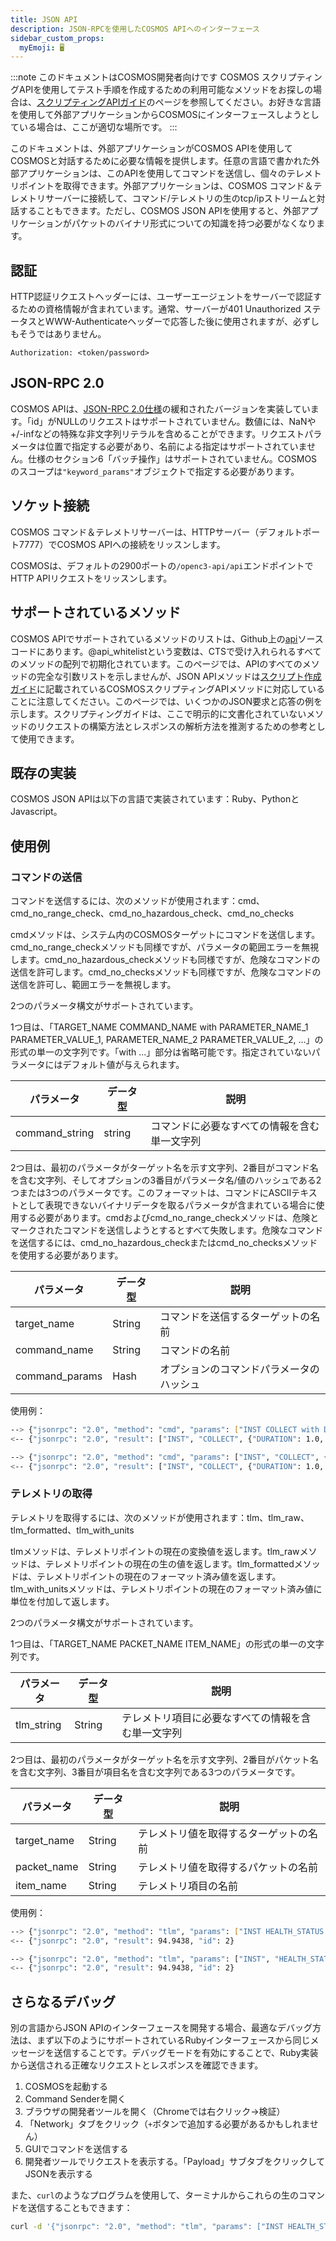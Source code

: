 ```yaml
---
title: JSON API
description: JSON-RPCを使用したCOSMOS APIへのインターフェース
sidebar_custom_props:
  myEmoji: 🖥️
---
```


:::note このドキュメントはCOSMOS開発者向けです
COSMOS スクリプティングAPIを使用してテスト手順を作成するための利用可能なメソッドをお探しの場合は、[スクリプティングAPIガイド](../guides/scripting-api.md)のページを参照してください。お好きな言語を使用して外部アプリケーションからCOSMOSにインターフェースしようとしている場合は、ここが適切な場所です。
:::

このドキュメントは、外部アプリケーションがCOSMOS APIを使用してCOSMOSと対話するために必要な情報を提供します。任意の言語で書かれた外部アプリケーションは、このAPIを使用してコマンドを送信し、個々のテレメトリポイントを取得できます。外部アプリケーションは、COSMOS コマンド＆テレメトリサーバーに接続して、コマンド/テレメトリの生のtcp/ipストリームと対話することもできます。ただし、COSMOS JSON APIを使用すると、外部アプリケーションがパケットのバイナリ形式についての知識を持つ必要がなくなります。

## 認証

HTTP認証リクエストヘッダーには、ユーザーエージェントをサーバーで認証するための資格情報が含まれています。通常、サーバーが401 Unauthorized ステータスとWWW-Authenticateヘッダーで応答した後に使用されますが、必ずしもそうではありません。

```
Authorization: <token/password>
```

## JSON-RPC 2.0

COSMOS APIは、[JSON-RPC 2.0仕様](http://www.jsonrpc.org/specification)の緩和されたバージョンを実装しています。「id」がNULLのリクエストはサポートされていません。数値には、NaNや+/-infなどの特殊な非文字列リテラルを含めることができます。リクエストパラメータは位置で指定する必要があり、名前による指定はサポートされていません。仕様のセクション6「バッチ操作」はサポートされていません。COSMOSのスコープは`"keyword_params"`オブジェクトで指定する必要があります。

## ソケット接続

COSMOS コマンド＆テレメトリサーバーは、HTTPサーバー（デフォルトポート7777）でCOSMOS APIへの接続をリッスンします。

COSMOSは、デフォルトの2900ポートの`/openc3-api/api`エンドポイントでHTTP APIリクエストをリッスンします。

## サポートされているメソッド

COSMOS APIでサポートされているメソッドのリストは、Github上の[api](https://github.com/openc3/cosmos/tree/main/openc3/lib/openc3/api)ソースコードにあります。@api_whitelistという変数は、CTSで受け入れられるすべてのメソッドの配列で初期化されています。このページでは、APIのすべてのメソッドの完全な引数リストを示しませんが、JSON APIメソッドは[スクリプト作成ガイド](../guides/script-writing.md)に記載されているCOSMOSスクリプティングAPIメソッドに対応していることに注意してください。このページでは、いくつかのJSON要求と応答の例を示します。スクリプティングガイドは、ここで明示的に文書化されていないメソッドのリクエストの構築方法とレスポンスの解析方法を推測するための参考として使用できます。

## 既存の実装

COSMOS JSON APIは以下の言語で実装されています：Ruby、PythonとJavascript。

## 使用例

### コマンドの送信

コマンドを送信するには、次のメソッドが使用されます：cmd、cmd_no_range_check、cmd_no_hazardous_check、cmd_no_checks

cmdメソッドは、システム内のCOSMOSターゲットにコマンドを送信します。cmd_no_range_checkメソッドも同様ですが、パラメータの範囲エラーを無視します。cmd_no_hazardous_checkメソッドも同様ですが、危険なコマンドの送信を許可します。cmd_no_checksメソッドも同様ですが、危険なコマンドの送信を許可し、範囲エラーを無視します。

2つのパラメータ構文がサポートされています。

1つ目は、「TARGET_NAME COMMAND_NAME with PARAMETER_NAME_1 PARAMETER_VALUE_1, PARAMETER_NAME_2 PARAMETER_VALUE_2, ...」の形式の単一の文字列です。「with ...」部分は省略可能です。指定されていないパラメータにはデフォルト値が与えられます。

| パラメータ     | データ型  | 説明                                       |
| -------------- | --------- | ------------------------------------------ |
| command_string | string    | コマンドに必要なすべての情報を含む単一文字列 |

2つ目は、最初のパラメータがターゲット名を示す文字列、2番目がコマンド名を含む文字列、そしてオプションの3番目がパラメータ名/値のハッシュである2つまたは3つのパラメータです。このフォーマットは、コマンドにASCIIテキストとして表現できないバイナリデータを取るパラメータが含まれている場合に使用する必要があります。cmdおよびcmd_no_range_checkメソッドは、危険とマークされたコマンドを送信しようとするとすべて失敗します。危険なコマンドを送信するには、cmd_no_hazardous_checkまたはcmd_no_checksメソッドを使用する必要があります。

| パラメータ      | データ型  | 説明                                |
| -------------- | --------- | ----------------------------------- |
| target_name    | String    | コマンドを送信するターゲットの名前    |
| command_name   | String    | コマンドの名前                      |
| command_params | Hash      | オプションのコマンドパラメータのハッシュ |

使用例：

```bash
--> {"jsonrpc": "2.0", "method": "cmd", "params": ["INST COLLECT with DURATION 1.0, TEMP 0.0, TYPE 'NORMAL'"], "id": 1, "keyword_params":{"scope":"DEFAULT"}}
<-- {"jsonrpc": "2.0", "result": ["INST", "COLLECT", {"DURATION": 1.0, "TEMP": 0.0, "TYPE": "NORMAL"}], "id": 1}

--> {"jsonrpc": "2.0", "method": "cmd", "params": ["INST", "COLLECT", {"DURATION": 1.0, "TEMP": 0.0, "TYPE": "NORMAL"}], "id": 1, "keyword_params":{"scope":"DEFAULT"}}
<-- {"jsonrpc": "2.0", "result": ["INST", "COLLECT", {"DURATION": 1.0, "TEMP": 0.0, "TYPE": "NORMAL"}], "id": 1}
```

### テレメトリの取得

テレメトリを取得するには、次のメソッドが使用されます：tlm、tlm_raw、tlm_formatted、tlm_with_units

tlmメソッドは、テレメトリポイントの現在の変換値を返します。tlm_rawメソッドは、テレメトリポイントの現在の生の値を返します。tlm_formattedメソッドは、テレメトリポイントの現在のフォーマット済み値を返します。tlm_with_unitsメソッドは、テレメトリポイントの現在のフォーマット済み値に単位を付加して返します。

2つのパラメータ構文がサポートされています。

1つ目は、「TARGET_NAME PACKET_NAME ITEM_NAME」の形式の単一の文字列です。

| パラメータ   | データ型  | 説明                                           |
| ---------- | --------- | ---------------------------------------------- |
| tlm_string | String    | テレメトリ項目に必要なすべての情報を含む単一文字列 |

2つ目は、最初のパラメータがターゲット名を示す文字列、2番目がパケット名を含む文字列、3番目が項目名を含む文字列である3つのパラメータです。

| パラメータ    | データ型  | 説明                                 |
| ----------- | --------- | ------------------------------------ |
| target_name | String    | テレメトリ値を取得するターゲットの名前  |
| packet_name | String    | テレメトリ値を取得するパケットの名前    |
| item_name   | String    | テレメトリ項目の名前                   |

使用例：

```bash
--> {"jsonrpc": "2.0", "method": "tlm", "params": ["INST HEALTH_STATUS TEMP1"], "id": 2, "keyword_params":{"scope":"DEFAULT"}}
<-- {"jsonrpc": "2.0", "result": 94.9438, "id": 2}

--> {"jsonrpc": "2.0", "method": "tlm", "params": ["INST", "HEALTH_STATUS", "TEMP1"], "id": 2, "keyword_params":{"scope":"DEFAULT"}}
<-- {"jsonrpc": "2.0", "result": 94.9438, "id": 2}
```

## さらなるデバッグ

別の言語からJSON APIのインターフェースを開発する場合、最適なデバッグ方法は、まず以下のようにサポートされているRubyインターフェースから同じメッセージを送信することです。デバッグモードを有効にすることで、Ruby実装から送信される正確なリクエストとレスポンスを確認できます。

1. COSMOSを起動する
2. Command Senderを開く
3. ブラウザの開発者ツールを開く（Chromeでは右クリック->検証）
4. 「Network」タブをクリック（`+`ボタンで追加する必要があるかもしれません）
5. GUIでコマンドを送信する
6. 開発者ツールでリクエストを表示する。「Payload」サブタブをクリックしてJSONを表示する

また、`curl`のようなプログラムを使用して、ターミナルからこれらの生のコマンドを送信することもできます：

```bash
curl -d '{"jsonrpc": "2.0", "method": "tlm", "params": ["INST HEALTH_STATUS TEMP1"], "id": 2, "keyword_params":{"type":"WITH_UNITS","scope":"DEFAULT"}}' http://localhost:2900/openc3-api/api  -H "Authorization: password"
```

